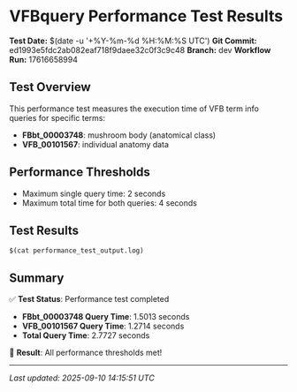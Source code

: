 # VFBquery Performance Test Results

**Test Date:** $(date -u '+%Y-%m-%d %H:%M:%S UTC')
**Git Commit:** ed1993e5fdc2ab082eaf718f9daee32c0f3c9c48
**Branch:** dev
**Workflow Run:** 17616658994

## Test Overview

This performance test measures the execution time of VFB term info queries for specific terms:

- **FBbt_00003748**: mushroom body (anatomical class)
- **VFB_00101567**: individual anatomy data

## Performance Thresholds

- Maximum single query time: 2 seconds
- Maximum total time for both queries: 4 seconds

## Test Results

```
$(cat performance_test_output.log)
```

## Summary

✅ **Test Status**: Performance test completed

- **FBbt_00003748 Query Time**: 1.5013 seconds
- **VFB_00101567 Query Time**: 1.2714 seconds
- **Total Query Time**: 2.7727 seconds

🎉 **Result**: All performance thresholds met!

---
*Last updated: 2025-09-10 14:15:51 UTC*
